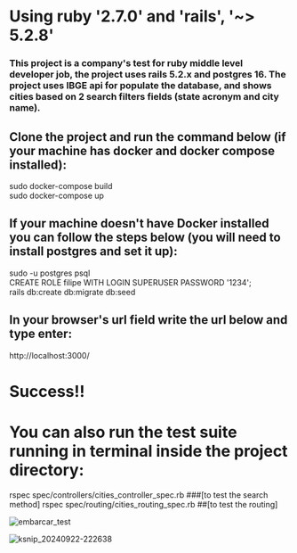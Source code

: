 # Using ruby '2.7.0' and 'rails', '~> 5.2.8'

### This project is a company's test for ruby middle level developer job, the project uses rails 5.2.x and postgres 16. The project uses IBGE api for populate the database, and shows cities based on 2 search filters fields (state acronym and city name).

## Clone the project and run the command below (if your machine has docker and docker compose installed):

  sudo docker-compose build <br>
  sudo docker-compose up

## If your machine doesn't have Docker installed you can follow the steps below (you will need to install postgres and set it up):

  sudo -u postgres psql <br>
  CREATE ROLE filipe WITH LOGIN SUPERUSER PASSWORD '1234'; <br>
  rails db:create db:migrate db:seed

## In your browser's url field write the url below and type enter: 

  http://localhost:3000/

# Success!!

# You can also run the test suite running in terminal inside the project directory:

rspec spec/controllers/cities_controller_spec.rb ###[to test the search method]
rspec spec/routing/cities_routing_spec.rb ##[to test the routing]

![embarcar_test](https://github.com/user-attachments/assets/f5c89450-246f-4bea-9881-383b29d69553)

![ksnip_20240922-222638](https://github.com/user-attachments/assets/f311c333-e903-45e6-a81e-4e8f6ad7e54d)

